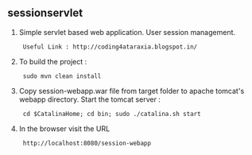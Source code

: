 sessionservlet
--------------------

   1. Simple servlet based web application. User session management.
   
           Useful Link : http://coding4ataraxia.blogspot.in/ 


   2. To build the project :
      
           sudo mvn clean install
    
    
   3. Copy session-webapp.war file from target folder to apache tomcat's webapp directory. Start the tomcat server :
   
           cd $CatalinaHome; cd bin; sudo ./catalina.sh start
    
    
   4. In the browser visit the URL
      
           http://localhost:8080/session-webapp
